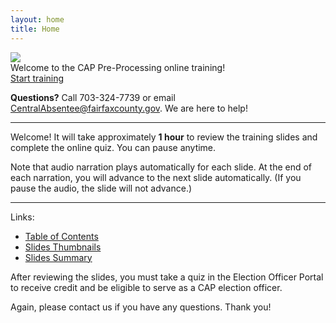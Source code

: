 ```yaml
---
layout: home
title: Home
---
```


<img class="hero-image" src="{{ site.url }}/assets/img/cap-preprocessing-011.png">

<div class="homepage-intro">
Welcome to the CAP Pre-Processing online training!
</div>

<div>
<a class="homepage-button" href="./slides/001">Start training</a>
</div>

**Questions?** Call 703-324-7739 or email CentralAbsentee@fairfaxcounty.gov. We are here to help!

---

Welcome! It will take approximately **1 hour** to review the training slides and complete the online quiz. You can pause anytime.

Note that audio narration plays automatically for each slide. At the end of each narration, you will advance to the next slide automatically. (If you pause the audio, the slide will not advance.)

---

Links:
* <a href="./toc">Table of Contents</a>
* <a href="./thumbnails">Slides Thumbnails</a>
* <a href="./summary">Slides Summary</a>

After reviewing the slides, you must take a quiz in the Election Officer Portal to receive credit and be eligible to serve as a CAP election officer.

Again, please contact us if you have any questions. Thank you!
